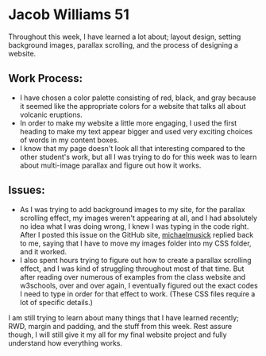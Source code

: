 # Jacob Williams 51

Throughout this week, I have learned a lot about; layout design, setting background images, parallax scrolling, and the process of designing a website.

## Work Process:
- I have chosen a color palette consisting of red, black, and gray because it seemed like the appropriate colors for a website that talks all about volcanic eruptions.
- In order to make my website a little more engaging, I used the first heading to make my text appear bigger and used very exciting choices of words in my content boxes.
- I know that my page doesn't look all that interesting compared to the other student's work, but all I was trying to do for this week was to learn about multi-image parallax and figure out how it works.

## Issues:
- As I was trying to add background images to my site, for the parallax scrolling effect, my images weren't appearing at all, and I had absolutely no idea what I was doing wrong, I knew I was typing in the code right.  After I posted this issue on the GitHub site, [michaelmusick](https://github.com/michaelmusick) replied back to me, saying that I have to move my images folder into my CSS folder, and it worked.
- I also spent hours trying to figure out how to create a parallax scrolling effect, and I was kind of struggling throughout most of that time.  But after reading over numerous of examples from the class website and w3schools, over and over again, I eventually figured out the exact codes I need to type in order for that effect to work.  (These CSS files require a lot of specific details.)

I am still trying to learn about many things that I have learned recently; RWD, margin and padding, and the stuff from this week.  Rest assure though, I will still give it my all for my final website project and fully understand how everything works.
